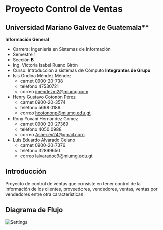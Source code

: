 # Proyecto Control de Ventas
## Universidad Mariano Galvez de Guatemala**
**Información General**
 - Carrera: Ingeniería en Sistemas de Información
 - Semestre 1
 - Sección **B**
 - Ing. Victoria Isabel Ruano Girón
 - Curso: Introducción a sistemas de Cómputo
**Integrantes de Grupo**
- Isis Ondina Méndez Méndez 
  - carnet 0900-20-738
  -  teléfono 47530721
  -  correo imendezm2@miumg.com
- Henry Gustavo Cotonón Pérez 
  - carnet 0900-20-3574
  - teléfono  5698 0189 
  - correo hcotononp@miumg.edu.gt
 - Rony Yovani Hernández Gómez
    - carnet 0900-20-27369
    - teléfono 4050 0988
    - correo Asher.ex24@gmail.com
- Luis Eduardo Alvarado Celano
    - carnet 0900-20-7376
    - teléfono 32899650
    - correo lalvaradoc9@miumg.edu.gt

## Introducción

Proyecto de control de ventas que consiste en tener control de la información de los clientes, proveedores, vendedores, ventas, ventas por vendedores entre otra características.

## Diagrama de Flujo
![Settings](https://firebasestorage.googleapis.com/v0/b/proyecto1-386f3.appspot.com/o/images%2FWhatsApp%20Image%202020-03-28%20at%208.45.34%20PM.jpeg?alt=media&token=a9a3ad92-33c5-4c92-bb91-504b7c082f54)